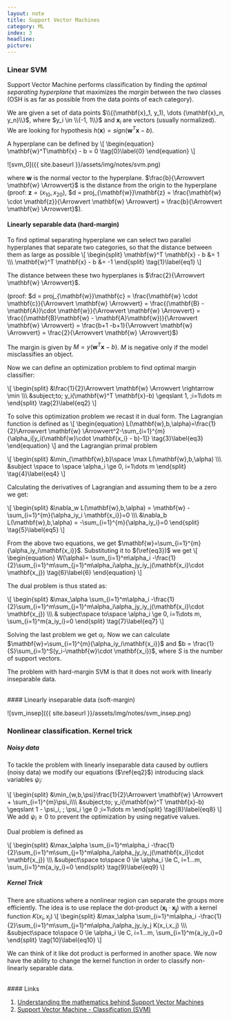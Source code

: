 ```yaml
---
layout: note
title: Support Vector Machines
category: ML
index: 3
headline:
picture:
---
```


### Linear SVM

Support Vector Machine performs classification by finding the _optimal separating hyperplane_
 that maximizes the _margin_ between the two classes (OSH is as far as possible from the data points of each category).

We are given a set of data points $\\{(\mathbf{x}_1, y_1), \dots (\mathbf{x}_n, y_n)\\}$, where $y_i \in \\{-1, 1\\}$ and
$\mathbf{x}_i$ are vectors (usually normalized). We are looking for hypothesis $h(\mathbf{x}) = sign(\mathbf{w}^T\mathbf{x}-b)$.

A hyperplane can be defined by
\\[
\begin{equation}
\mathbf{w}^T\mathbf{x} - b = 0 \tag{0}\label{0}
\end{equation}
\\]

![svm_0]({{ site.baseurl }}/assets/img/notes/svm.png)

where $\mathbf{w}$ is the normal vector to the hyperplane. $\frac{b}{\Arrowvert \mathbf{w} \Arrowvert}$ is the distance from the origin to the hyperplane
(proof: $\mathbf{z} = (x_{10}, x_{20})$, $d = proj_{\mathbf{w}}\mathbf{z} = \frac{\mathbf{w} \cdot \mathbf{z}}{\Arrowvert \mathbf{w} \Arrowvert} = \frac{b}{\Arrowvert \mathbf{w} \Arrowvert}$).


#### Linearly separable data (hard-margin)
To find optimal separating hyperplane we can select two parallel hyperplanes that separate two categories,
so that the distance between them as large as possible
\\[
\begin{split}
\mathbf{w}^T \mathbf{x} - b &= 1 \\\\\\
\mathbf{w}^T \mathbf{x} - b &= -1
\end{split} \tag{1}\label{eq1}
\\]

The distance between these two hyperplanes is $\frac{2}{\Arrowvert \mathbf{w} \Arrowvert}$.

(proof: $d = proj_{\mathbf{w}}\mathbf{c} = \frac{\mathbf{w} \cdot \mathbf{c}}{\Arrowvert \mathbf{w} \Arrowvert} = \frac{(\mathbf{B} - \mathbf{A})\cdot \mathbf{w}}{\Arrowvert \mathbf{w} \Arrowvert} = \frac{(\mathbf{B}\mathbf{w} - \mathbf{A}\mathbf{w})}{\Arrowvert \mathbf{w} \Arrowvert} = \frac{b+1 -b+1}{\Arrowvert \mathbf{w} \Arrowvert} = \frac{2}{\Arrowvert \mathbf{w} \Arrowvert}$)

The margin is given by $M = y(\mathbf{w}^T \mathbf{x}-b)$. $M$ is negative only if the model 
misclassifies an object.

Now we can define an optimization problem to find optimal margin classifier:

\\[
\begin{split}
&\frac{1}{2}\Arrowvert \mathbf{w} \Arrowvert \rightarrow \min \\\\\\
&subject\;to\; y_i(\mathbf{w}^T \mathbf{x}-b) \geqslant 1, \;i=1\dots m
\end{split} \tag{2}\label{eq2}
\\]

To solve this optimization problem we recast it in dual form.
The Lagrangian function is defined as
\\[
\begin{equation}
L(\mathbf{w},b,\alpha)=\frac{1}{2}\Arrowvert \mathbf{w} \Arrowvert^2-\sum_{i=1}^{m}{\alpha_i[y_i(\mathbf{w}\cdot \mathbf{x_i} - b)-1]} \tag{3}\label{eq3}
\end{equation}
\\]
and the Lagrangian primal problem

\\[
\begin{split}
&\min_{\mathbf{w},b}\space \max L(\mathbf{w},b,\alpha) \\\\\\
&subject \space to \space \alpha_i \ge 0, i=1\dots m
\end{split} \tag{4}\label{eq4}
\\]

Calculating the derivatives of Lagrangian  and assuming them to be a zero we get:

\\[
\begin{split}
&\nabla_w L(\mathbf{w},b,\alpha) = \mathbf{w} - \sum_{i=1}^{m}{\alpha_iy_i \mathbf{x_i}}=0 \\\\\\
&\nabla_b L(\mathbf{w},b,\alpha) = -\sum_{i=1}^{m}{\alpha_iy_i}=0
\end{split} \tag{5}\label{eq5}
\\]

From the above two equations, we get $\mathbf{w}=\sum_{i=1}^{m}{\alpha_iy_i\mathbf{x_i}}$. Substituting 
it to  $(\ref{eq3})$ we get
\\[
\begin{equation}
W(\alpha)= \sum_{i=1}^m\alpha_i -\frac{1}{2}\sum_{i=1}^m\sum_{j=1}^m\alpha_i\alpha_jy_iy_j(\mathbf{x_i}\cdot \mathbf{x_j}) \tag{6}\label{6}
\end{equation}
\\]

The dual problem is thus stated as:

\\[
\begin{split}
&\max_\alpha \sum_{i=1}^m\alpha_i -\frac{1}{2}\sum_{i=1}^m\sum_{j=1}^m\alpha_i\alpha_jy_iy_j(\mathbf{x_i}\cdot \mathbf{x_j}) \\\\\\
& subject\space to\space \alpha_i \ge 0, i=1\dots m, \sum_{i=1}^m{a_iy_i}=0
\end{split} \tag{7}\label{eq7}
\\]

Solving the last problem we get $\alpha_i$. Now we can calculate $\mathbf{w}=\sum_{i=1}^{m}{\alpha_iy_i\mathbf{x_i}}$ 
and $b = \frac{1}{S}\sum_{i=1}^S(y_i-\mathbf{w}\cdot \mathbf{x_i})$, where $S$ is the number of support vectors.

The problem with hard-margin SVM is that it does not work with linearly inseparable data.

<br>
####  Linearly inseparable data (soft-margin)

![svm_insep]({{ site.baseurl }}/assets/img/notes/svm_insep.png)

### Nonlinear classification. Kernel trick

##### Noisy data
To tackle the problem with linearly inseparable data caused by outliers (noisy data) we modify our equations ($\ref{eq2}$) 
introducing slack variables $\psi_i$:

\\[
\begin{split}
&\min_{w,b,\psi}\frac{1}{2}\Arrowvert \mathbf{w} \Arrowvert + \sum_{i=1}^{m}\psi_i\\\\\\
&subject\;to\; y_i(\mathbf{w}^T \mathbf{x}-b) \geqslant 1 - \psi_i, \; \psi_i \ge 0 \;i=1\dots m
\end{split} \tag{8}\label{eq8}
\\]
We add $\psi_i \ge 0$ to prevent the optimization by using negative values.

Dual problem is defined as

\\[
\begin{split}
&\max_\alpha \sum_{i=1}^m\alpha_i -\frac{1}{2}\sum_{i=1}^m\sum_{j=1}^m\alpha_i\alpha_jy_iy_j(\mathbf{x_i}\cdot \mathbf{x_j}) \\\\\\
&subject\space to\space 0 \le \alpha_i \le C, i=1...m, \sum_{i=1}^m{a_iy_i}=0
\end{split} \tag{9}\label{eq9}
\\]

##### Kernel Trick

There are situations where a nonlinear region can separate the groups more efficiently.
The idea is to use replace the dot-product $(\mathbf{x_i}\cdot \mathbf{x_j})$ with
a kernel function $K(x_i,x_j)$
\\[
\begin{split}
&\max_\alpha \sum_{i=1}^m\alpha_i -\frac{1}{2}\sum_{i=1}^m\sum_{j=1}^m\alpha_i\alpha_jy_iy_j K(x_i,x_j) \\\\\\
&subject\space to\space 0 \le \alpha_i \le C, i=1...m, \sum_{i=1}^m{a_iy_i}=0
\end{split} \tag{10}\label{eq10}
\\]

We can think of it like dot product is performed in another space.
We now have the ability to change the kernel function in order to classify non-linearly separable data.

<br>
#### Links 

1. [Understanding the mathematics behind Support Vector Machines](https://shuzhanfan.github.io/2018/05/understanding-mathematics-behind-support-vector-machines/)
2. [Support Vector Machine - Classification (SVM)](https://www.saedsayad.com/support_vector_machine.htm)
